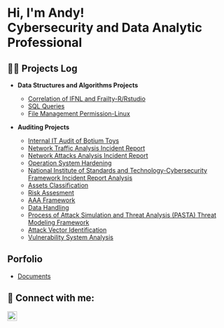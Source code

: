 <h1>Hi, I'm Andy! <br/> Cybersecurity and Data Analytic Professional</a></h1>

<h2>👨‍💻 Projects Log</h2>

- <b>Data Structures and Algorithms Projects </b>
  - [Correlation of IFNL and Frailty-R/Rstudio](https://github.com/malikaii99/Correlation-of-IFNL-and-Frailty-Research-Project/blob/main/README.md)
  - [SQL Queries](https://github.com/malikaii99/SQL-Queries-Practice)
  - [File Management Permission-Linux](https://github.com/malikaii99/File-Management-Permission-Linux)
 
  
-  <b>Auditing Projects </b>
   - [Internal IT Audit of Botium Toys](https://github.com/malikaii99/Security-Audit-Botium-Toys)
   - [Network Traffic Analysis Incident Report](https://github.com/malikaii99/Network-Traffic-Analysis-Incident-Report)
   - [Network Attacks Analysis Incident Report](https://github.com/malikaii99/Analyzing-Network-Attacks-Incident-Report)
   - [Operation System Hardening](https://github.com/malikaii99/Operation-System-Hardening-Practice)
   - [National Institute of Standards and Technology-Cybersecurity Framework Incident Report Analysis](https://github.com/malikaii99/National-Institute-of-Standards-and-Technology-Cybersecurity-Framework-Incident-Report-Analysis)
   - [Assets Classification](https://github.com/malikaii99/Assets-Classification)
   - [Risk Assesment](https://github.com/malikaii99/Risk-Assestment)
   - [AAA Framework](https://github.com/malikaii99/Authentication-Authorization-Accounting--AAA--Framework)
   - [Data Handling](https://github.com/malikaii99/Data-Handling)
   - [Process of Attack Simulation and Threat Analysis (PASTA) Threat Modeling Framework](https://github.com/malikaii99/PASTA-Framework_Threat-Modeling/tree/main)
   - [Attack Vector Identification](https://github.com/malikaii99/Attack-Vector-Identification)
   - [Vulnerability System Analysis](https://github.com/malikaii99/Vulnerability-System-Analysis)


<h2> Porfolio </h2>

- [Documents](https://github.com/malikaii99/Porfolio-Documents/tree/Documents)


<h2> 🤳 Connect with me:</h2>

[<img align="left" alt="AndyMalikAfrifa | LinkedIn" width="22px" src="https://cdn.jsdelivr.net/npm/simple-icons@v3/icons/linkedin.svg" />][linkedin]

[linkedin]: https://linkedin.com/in/theafrifaam




